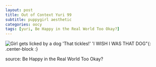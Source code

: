 ```yaml
---
layout: post
title: Out of Context Yuri 99
subtitle: puppygirl aesthetic
categories: oocy
tags: [yuri, Be Happy in the Real World Too Okay?]
---
```



![Girl gets licked by a dog 'That tickles!' 'I WISH I WAS THAT DOG"](https://imgur.com/2ZnMI7c.png){: .center-block :}


source: Be Happy in the Real World Too Okay?
